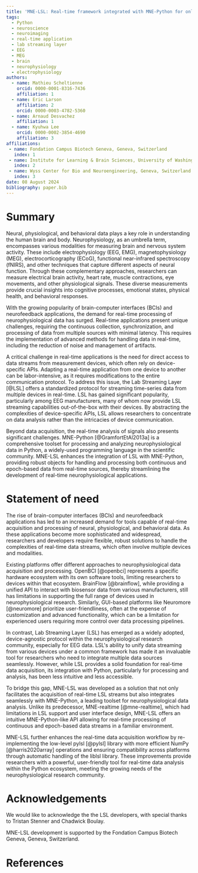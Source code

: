 ```yaml
---
title: 'MNE-LSL: Real-time framework integrated with MNE-Python for online neuroscience research through LSL-compatible devices.'
tags:
  - Python
  - neuroscience
  - neuroimaging
  - real-time application
  - lab streaming layer
  - EEG
  - MEG
  - brain
  - neurophysiology
  - electrophysiology
authors:
  - name: Mathieu Scheltienne
    orcid: 0000-0001-8316-7436
    affiliation: 1
  - name: Eric Larson
    affiliation: 2
    orcid: 0000-0003-4782-5360
  - name: Arnaud Desvachez
    affiliation: 1
  - name: Kyuhwa Lee
    orcid: 0000-0002-3854-4690
    affiliation: 3
affiliations:
 - name: Fondation Campus Biotech Geneva, Geneva, Switzerland
   index: 1
 - name: Institute for Learning & Brain Sciences, University of Washington, Seattle, WA, United States of America
   index: 2
 - name: Wyss Center for Bio and Neuroengineering, Geneva, Switzerland
   index: 3
date: 08 August 2024
bibliography: paper.bib
---
```


# Summary

Neural, physiological, and behavioral data plays a key role in understanding the human
brain and body. Neurophysiology, as an umbrella term, encompasses various modalities for
measuring brain and nervous system activity. These include electrophysiology (EEG, EMG),
magnetophysiology (MEG), electrocorticography (ECoG), functional near-infrared
spectroscopy (fNIRS), and other techniques that capture different aspects of neural
function. Through these complementary approaches, researchers can measure electrical
brain activity, heart rate, muscle contractions, eye movements, and other physiological
signals. These diverse measurements provide crucial insights into cognitive processes,
emotional states, physical health, and behavioral responses.

With the growing popularity of brain-computer interfaces (BCIs) and neurofeedback
applications, the demand for real-time processing of neurophysiological data has surged.
Real-time applications present unique challenges, requiring the continuous collection,
synchronization, and processing of data from multiple sources with minimal latency. This
requires the implementation of advanced methods for handling data in real-time,
including the reduction of noise and management of artifacts.

A critical challenge in real-time applications is the need for direct access to data
streams from measurement devices, which often rely on device-specific APIs. Adapting a
real-time application from one device to another can be labor-intensive, as it requires
modifications to the entire communication protocol. To address this issue, the Lab
Streaming Layer [@LSL] offers a standardized protocol for streaming time-series
data from multiple devices in real-time. LSL has gained significant popularity,
particularly among EEG manufacturers, many of whom now provide LSL streaming
capabilities out-of-the-box with their devices. By abstracting the complexities of
device-specific APIs, LSL allows researchers to concentrate on data analysis rather than
the intricacies of device communication.

Beyond data acquisition, the real-time analysis of signals also presents significant
challenges. MNE-Python [@GramfortEtAl2013a] is a comprehensive toolset for processing
and analyzing neurophysiological data in Python, a widely-used programming language in
the scientific community. MNE-LSL enhances the integration of LSL with MNE-Python,
providing robust objects for handling and processing both continuous and epoch-based
data from real-time sources, thereby streamlining the development of real-time
neurophysiological applications.

# Statement of need

The rise of brain-computer interfaces (BCIs) and neurofeedback applications has led to
an increased demand for tools capable of real-time acquisition and processing of neural,
physiological, and behavioral data. As these applications become more sophisticated and
widespread, researchers and developers require flexible, robust solutions to handle the
complexities of real-time data streams, which often involve multiple devices and
modalities.

Existing platforms offer different approaches to neurophysiological data acquisition and
processing. OpenBCI [@openbci] represents a specific hardware ecosystem with its own
software tools, limiting researchers to devices within that ecosystem. BrainFlow
[@brainflow], while providing a unified API to interact with biosensor data from various
manufacturers, still has limitations in supporting the full range of devices used in
neurophysiological research. Similarly, GUI-based platforms like Neuromore [@neuromore]
prioritize user-friendliness, often at the expense of customization and advanced
functionality, which can be a limitation for experienced users requiring more control
over data processing pipelines.

In contrast, Lab Streaming Layer (LSL) has emerged as a widely adopted,
device-agnostic protocol within the neurophysiological research community, especially
for EEG data. LSL's ability to unify data streaming from various devices under a common
framework has made it an invaluable tool for researchers who need to integrate multiple
data sources seamlessly. However, while LSL provides a solid foundation for real-time
data acquisition, its integration with Python, particularly for processing and analysis,
has been less intuitive and less accessible.

To bridge this gap, MNE-LSL was developed as a solution that not only facilitates the
acquisition of real-time LSL streams but also integrates seamlessly with MNE-Python, a
leading toolset for neurophysiological data analysis. Unlike its predecessor,
MNE-realtime [@mne-realtime], which had limitations in LSL support and user interface
design, MNE-LSL offers an intuitive MNE-Python-like API allowing for real-time
processing of continuous and epoch-based data streams in a familiar environment.

MNE-LSL further enhances the real-time data acquisition workflow by re-implementing the
low-level pylsl [@pylsl] library with more efficient NumPy [@harris2020array] operations
and ensuring compatibility across platforms through automatic handling of the liblsl
library. These improvements provide researchers with a powerful, user-friendly tool for
real-time data analysis within the Python ecosystem, meeting the growing needs of the
neurophysiological research community.

# Acknowledgements

We would like to acknowledge the the LSL developers, with special thanks to Tristan
Stenner and Chadwick Boulay.

MNE-LSL development is supported by the Fondation Campus Biotech Geneva, Geneva,
Switzerland.

# References
